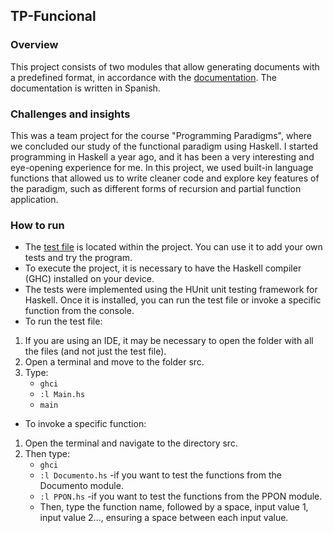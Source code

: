 ## TP-Funcional

### Overview
This project consists of two modules that allow generating documents with a predefined format, in accordance with the [documentation](Consignas.pdf). The documentation is written in Spanish.

### Challenges and insights
This was a team project for the course "Programming Paradigms", where we concluded our study of the functional paradigm using Haskell.
I started programming in Haskell a year ago, and it has been a very interesting and eye-opening experience for me.
In this project, we used built-in language functions that allowed us to write cleaner code and explore key features of the paradigm, such as different forms of recursion and partial function application.

### How to run
- The [test file](Main.hs) is located within the project. You can use it to add your own tests and try the program.
- To execute the project, it is necessary to have the Haskell compiler (GHC) installed on your device.
- The tests were implemented using the HUnit unit testing framework for Haskell. Once it is installed, you can run the test file or invoke a specific function from the console.
- To run the test file:
1. If you are using an IDE, it may be necessary to open the folder with all the files (and not just the test file).
2. Open a terminal and move to the folder src.
3. Type:
   - `ghci`
   - `:l Main.hs`
   - `main`
- To invoke a specific function:
1. Open the terminal and navigate to the directory src.
2. Then type:
   - `ghci`
   - `:l Documento.hs` -if you want to test the functions from the Documento module.
   - `:l PPON.hs` -if you want to test the functions from the PPON module.
   - Then, type the function name, followed by a space, input value 1, input value 2..., ensuring a space between each input value.
